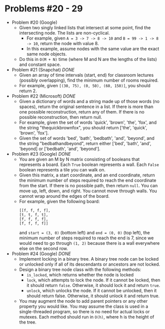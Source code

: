 # Problems #20 - 29

* Problem #20 (Google)
    * Given two singly linked lists that intersect at some point, find the intersecting node.
      The lists are non-cyclical.
      * For example, given `A = 3 -> 7 -> 8 -> 10` and `B = 99 -> 1 -> 8 -> 10`, return the node
        with value 8.
      * In this example, assume nodes with the same value are the exact same node objects.
    * Do this in `O(M + N)` time (where M and N are the lengths of the lists) and constant space.
* Problem #21 (Snapchat) *DONE*
    * Given an array of time intervals (start, end) for classroom lectures (possibly overlapping),
      find the minimum number of rooms required.
    * For example, given `[(30, 75), (0, 50), (60, 150)]`, you should return 2.
* Problem #22 (Microsoft) *DONE*
    * Given a dictionary of words and a string made up of those words (no spaces), return the original
      sentence in a list. If there is more than one possible reconstruction, return any of them. If
      there is no possible reconstruction, then return null.
    * For example, given the set of words 'quick', 'brown', 'the', 'fox', and the string "thequickbrownfox",
      you should return ['the', 'quick', 'brown', 'fox'].
    * Given the set of words 'bed', 'bath', 'bedbath', 'and', 'beyond', and the string "bedbathandbeyond",
      return either ['bed', 'bath', 'and', 'beyond] or ['bedbath', 'and', 'beyond'].
* Problem #23 (Google) *DONE*
    * You are given an M by N matrix consisting of booleans that represents a board. Each `True` boolean
      represents a wall. Each `False` boolean represents a tile you can walk on.
    * Given this matrix, a start coordinate, and an end coordinate, return the minimum number of steps
      required to reach the end coordinate from the start. If there is no possible path, then return `null`.
      You can move up, left, down, and right. You cannot move through walls. You cannot wrap around the edges
      of the board.
    * For example, given the following board:
      ```
      [[f, f, f, f],
      [t, t, f, t],
      [f, f, f, f],
      [f, f, f, f]]
      ```
      and `start = (3, 0)` (bottom left) and `end = (0, 0)` (top left), the minimum number of steps required
      to reach the end is 7, since we would need to go through `(1, 2)` because there is a wall everywhere else
      on the second row.
* Problem #24 (Google) *DONE*
    * Implement locking in a binary tree. A binary tree node can be locked or unlocked only if all of its
      descendants or ancestors are not locked.
    * Design a binary tree node class with the following methods:
      * `is_locked`, which returns whether the node is locked
      * `lock`, which attempts to lock the node. If it cannot be locked, then it should return `false`.
        Otherwise, it should lock it and return `true`.
      * `unlock`, which unlocks the node. If it cannot be unlocked, then it should return false. Otherwise,
        it should unlock it and return true.
    * You may augment the node to add parent pointers or any other property you would like. You may assume
      the class is used in a single-threaded program, so there is no need for actual locks or mutexes. Each
      method should run in `O(h)`, where h is the height of the tree.
